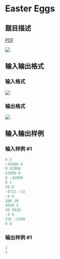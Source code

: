 # Easter Eggs

## 题目描述

[problemUrl]: https://uva.onlinejudge.org/index.php?option=com_onlinejudge&Itemid=8&category=20&page=show_problem&problem=1798

[PDF](https://uva.onlinejudge.org/external/108/p10857.pdf)

![](https://cdn.luogu.com.cn/upload/vjudge_pic/UVA10857/36ccfef2a79c7f2ec8bd60d85141e1ea7951a5d7.png)

## 输入输出格式

### 输入格式

![](https://cdn.luogu.com.cn/upload/vjudge_pic/UVA10857/773db13987fedb6fa42141d88d50af651b70a452.png)

### 输出格式

![](https://cdn.luogu.com.cn/upload/vjudge_pic/UVA10857/9c0a601087442bb1c81fe78b3c25cc27ea5f74e3.png)

## 输入输出样例

### 输入样例 #1

```cpp
4 5
-42000 0
0 42000
42000 0
0 -42000
8 1
50 8
-4711 -13
-4 9
100 20
4010 2
10 5810
-4 8
235 -2200
0 0
```


### 输出样例 #1

```cpp
2
7
```


